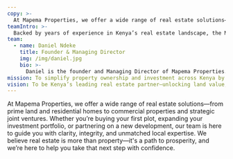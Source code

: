 ```yaml
---
copy: >-
  At Mapema Properties, we offer a wide range of real estate solutions—from prime land and residential homes to commercial properties and strategic joint ventures. Whether you’re buying your first plot, expanding your investment portfolio, or partnering on a new development, our team is here to guide you with clarity, integrity, and unmatched local expertise. We believe real estate is more than property—it's a path to prosperity, and we’re here to help you take that next step with confidence.
teamIntro: >-
  Backed by years of experience in Kenya’s real estate landscape, the Mapema Properties team combines market intelligence, personalized service, and a passion for empowering clients. From understanding legal frameworks and location trends to structuring win-win joint ventures, we help you navigate opportunities with transparency and strategic insight.
team:
  - name: Daniel Ndeke
    title: Founder & Managing Director
    img: /img/daniel.jpg
    bio: >-
      Daniel is the founder and Managing Director of Mapema Properties. With over a decade in Kenya's dynamic real estate sector, Daniel brings a wealth of experience in land acquisition, property development, and investor relations. Known for his integrity, foresight, and client-first approach, Daniel has positioned Mapema as a trusted brand for individuals and developers alike.
mission: To simplify property ownership and investment across Kenya by offering trusted real estate solutions that are accessible, transparent, and tailored to our clients' goals.
vision: To be Kenya’s leading real estate partner—unlocking land value, empowering communities, and driving sustainable property growth across the country.
---
```


At Mapema Properties, we offer a wide range of real estate solutions—from prime land and residential homes to commercial properties and strategic joint ventures. Whether you’re buying your first plot, expanding your investment portfolio, or partnering on a new development, our team is here to guide you with clarity, integrity, and unmatched local expertise. We believe real estate is more than property—it's a path to prosperity, and we’re here to help you take that next step with confidence.
